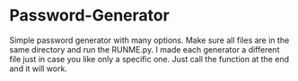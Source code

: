 # Password-Generator
Simple password generator with many options. 
Make sure all files are in the same directory and run the RUNME.py. 
I made each generator a different file just in case you like only a specific one. Just call the function at the end and it will work.
